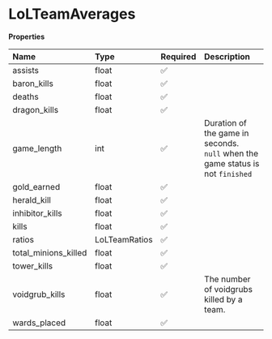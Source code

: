 # LoLTeamAverages

**Properties**

| Name                 | Type          | Required | Description                                                                         |
| :------------------- | :------------ | :------- | :---------------------------------------------------------------------------------- |
| assists              | float         | ✅       |                                                                                     |
| baron_kills          | float         | ✅       |                                                                                     |
| deaths               | float         | ✅       |                                                                                     |
| dragon_kills         | float         | ✅       |                                                                                     |
| game_length          | int           | ✅       | Duration of the game in seconds. <br/>`null` when the game status is not `finished` |
| gold_earned          | float         | ✅       |                                                                                     |
| herald_kill          | float         | ✅       |                                                                                     |
| inhibitor_kills      | float         | ✅       |                                                                                     |
| kills                | float         | ✅       |                                                                                     |
| ratios               | LoLTeamRatios | ✅       |                                                                                     |
| total_minions_killed | float         | ✅       |                                                                                     |
| tower_kills          | float         | ✅       |                                                                                     |
| voidgrub_kills       | float         | ✅       | The number of voidgrubs killed by a team.                                           |
| wards_placed         | float         | ✅       |                                                                                     |

<!-- This file was generated by liblab | https://liblab.com/ -->
